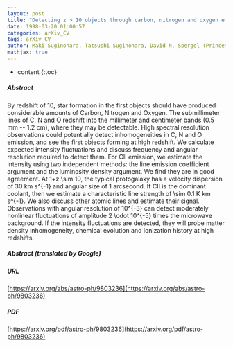 ```yaml
---
layout: post
title: "Detecting z > 10 objects through carbon, nitrogen and oxygen emission lines"
date: 1998-03-20 01:00:57
categories: arXiv_CV
tags: arXiv_CV
author: Maki Suginohara, Tatsushi Suginohara, David N. Spergel (Princeton University)
mathjax: true
---
```


* content
{:toc}

##### Abstract
By redshift of 10, star formation in the first objects should have produced considerable amounts of Carbon, Nitrogen and Oxygen. The submillimeter lines of C, N and O redshift into the millimeter and centimeter bands (0.5 mm -- 1.2 cm), where they may be detectable. High spectral resolution observations could potentially detect inhomogeneities in C, N and O emission, and see the first objects forming at high redshift. We calculate expected intensity fluctuations and discuss frequency and angular resolution required to detect them. For CII emission, we estimate the intensity using two independent methods: the line emission coefficient argument and the luminosity density argument. We find they are in good agreement. At 1+z \sim 10, the typical protogalaxy has a velocity dispersion of 30 km s^{-1} and angular size of 1 arcsecond. If CII is the dominant coolant, then we estimate a characteristic line strength of \sim 0.1 K km s^{-1}. We also discuss other atomic lines and estimate their signal. Observations with angular resolution of 10^{-3} can detect moderately nonlinear fluctuations of amplitude 2 \cdot 10^{-5} times the microwave background. If the intensity fluctuations are detected, they will probe matter density inhomogeneity, chemical evolution and ionization history at high redshifts.

##### Abstract (translated by Google)


##### URL
[https://arxiv.org/abs/astro-ph/9803236](https://arxiv.org/abs/astro-ph/9803236)

##### PDF
[https://arxiv.org/pdf/astro-ph/9803236](https://arxiv.org/pdf/astro-ph/9803236)

